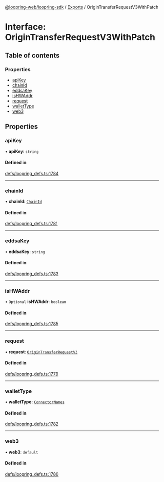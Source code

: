 [@loopring-web/loopring-sdk](../README.md) / [Exports](../modules.md) / OriginTransferRequestV3WithPatch

# Interface: OriginTransferRequestV3WithPatch

## Table of contents

### Properties

- [apiKey](OriginTransferRequestV3WithPatch.md#apikey)
- [chainId](OriginTransferRequestV3WithPatch.md#chainid)
- [eddsaKey](OriginTransferRequestV3WithPatch.md#eddsakey)
- [isHWAddr](OriginTransferRequestV3WithPatch.md#ishwaddr)
- [request](OriginTransferRequestV3WithPatch.md#request)
- [walletType](OriginTransferRequestV3WithPatch.md#wallettype)
- [web3](OriginTransferRequestV3WithPatch.md#web3)

## Properties

### apiKey

• **apiKey**: `string`

#### Defined in

[defs/loopring_defs.ts:1784](https://github.com/Loopring/loopring_sdk/blob/904c903/src/defs/loopring_defs.ts#L1784)

___

### chainId

• **chainId**: [`ChainId`](../enums/ChainId.md)

#### Defined in

[defs/loopring_defs.ts:1781](https://github.com/Loopring/loopring_sdk/blob/904c903/src/defs/loopring_defs.ts#L1781)

___

### eddsaKey

• **eddsaKey**: `string`

#### Defined in

[defs/loopring_defs.ts:1783](https://github.com/Loopring/loopring_sdk/blob/904c903/src/defs/loopring_defs.ts#L1783)

___

### isHWAddr

• `Optional` **isHWAddr**: `boolean`

#### Defined in

[defs/loopring_defs.ts:1785](https://github.com/Loopring/loopring_sdk/blob/904c903/src/defs/loopring_defs.ts#L1785)

___

### request

• **request**: [`OriginTransferRequestV3`](OriginTransferRequestV3.md)

#### Defined in

[defs/loopring_defs.ts:1779](https://github.com/Loopring/loopring_sdk/blob/904c903/src/defs/loopring_defs.ts#L1779)

___

### walletType

• **walletType**: [`ConnectorNames`](../enums/ConnectorNames.md)

#### Defined in

[defs/loopring_defs.ts:1782](https://github.com/Loopring/loopring_sdk/blob/904c903/src/defs/loopring_defs.ts#L1782)

___

### web3

• **web3**: `default`

#### Defined in

[defs/loopring_defs.ts:1780](https://github.com/Loopring/loopring_sdk/blob/904c903/src/defs/loopring_defs.ts#L1780)
